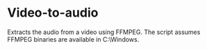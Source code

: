 # Video-to-audio

Extracts the audio from a video using FFMPEG.
The script assumes FFMPEG binaries are available in C:\Windows.
